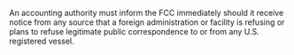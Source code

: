 An accounting authority must inform the FCC immediately should it receive notice from any source that a foreign administration or facility is refusing or plans to refuse legitimate public correspondence to or from any U.S. registered vessel.

